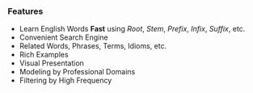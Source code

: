 
### Features

- Learn English Words **Fast** using *Root*, *Stem*, *Prefix*, *Infix*, *Suffix*, etc.
- Convenient Search Engine
- Related Words, Phrases, Terms, Idioms, etc.
- Rich Examples
- Visual Presentation
- Modeling by Professional Domains
- Filtering by High Frequency